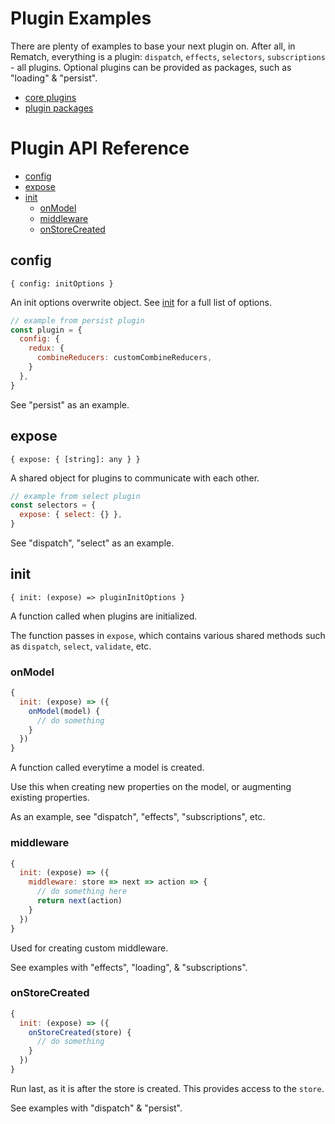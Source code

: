 # Plugin Examples

There are plenty of examples to base your next plugin on. After all, in Rematch, everything is a plugin: `dispatch`, `effects`, `selectors`, `subscriptions` - all plugins. Optional plugins can be provided as packages, such as "loading" & "persist".

- [core plugins](https://github.com/rematch/rematch/tree/master/src/plugins)
- [plugin packages](/https://github.com/rematch/rematch/tree/master/plugins)

# Plugin API Reference

- [config](#config)
- [expose](#expose)
- [init](#init)
  - [onModel](#onmodel)
  - [middleware](#middleware)
  - [onStoreCreated](#onstorecreated)

## config

`{ config: initOptions }`

An init options overwrite object. See [init]('./api/#init) for a full list of options.

```js
// example from persist plugin
const plugin = {
  config: {
    redux: {
      combineReducers: customCombineReducers,
    }
  },
}
```

See "persist" as an example.

## expose

`{ expose: { [string]: any } }`

A shared object for plugins to communicate with each other.

```js
// example from select plugin
const selectors = {
  expose: { select: {} },
}
```

See "dispatch", "select" as an example.

## init

`{ init: (expose) => pluginInitOptions }`

A function called when plugins are initialized.

The function passes in `expose`, which contains various shared methods such as `dispatch`, `select`, `validate`, etc.

### onModel

```js
{
  init: (expose) => ({
    onModel(model) {
      // do something
    }
  })
}
```

A function called everytime a model is created.

Use this when creating new properties on the model, or augmenting existing properties.

As an example, see "dispatch", "effects", "subscriptions", etc.

### middleware

```js
{
  init: (expose) => ({
    middleware: store => next => action => {
      // do something here
      return next(action)
    }
  })
}
```

Used for creating custom middleware.

See examples with "effects", "loading", & "subscriptions".

### onStoreCreated

```js
{
  init: (expose) => ({
    onStoreCreated(store) {
      // do something
    }
  })
}
```

Run last, as it is after the store is created. This provides access to the `store`.

See examples with "dispatch" & "persist".
